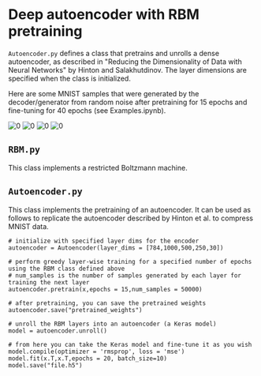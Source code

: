 # Deep autoencoder with RBM pretraining

```Autoencoder.py``` defines a class that pretrains and unrolls a dense autoencoder, as described in "Reducing the Dimensionality of Data with Neural Networks" by Hinton and Salakhutdinov.  The layer dimensions are specified when the class is initialized.

Here are some MNIST samples that were generated by the decoder/generator from random noise after pretraining for 15 epochs and fine-tuning for 40 epochs (see Examples.ipynb).

![0](./images/generated_keras_40_epochs_0.png "0")
![0](./images/generated_keras_40_epochs_1.png "0")
![0](./images/generated_keras_40_epochs_6.png "0")
![0](./images/generated_keras_40_epochs_8.png "0")

## ```RBM.py```

This class implements a restricted Boltzmann machine.

## ```Autoencoder.py```

This class implements the pretraining of an autoencoder. It can be used as follows to replicate the autoencoder described by Hinton et al. to compress MNIST data.

    # initialize with specified layer dims for the encoder  
    autoencoder = Autoencoder(layer_dims = [784,1000,500,250,30])

    # perform greedy layer-wise training for a specified number of epochs using the RBM class defined above
    # num_samples is the number of samples generated by each layer for training the next layer  
    autoencoder.pretrain(x,epochs = 15,num_samples = 50000)    

    # after pretraining, you can save the pretrained weights
    autoencoder.save("pretrained_weights")

    # unroll the RBM layers into an autoencoder (a Keras model)
    model = autoencoder.unroll()

    # from here you can take the Keras model and fine-tune it as you wish
    model.compile(optimizer = 'rmsprop', loss = 'mse')
    model.fit(x.T,x.T,epochs = 20, batch_size=10)
    model.save("file.h5")

    
